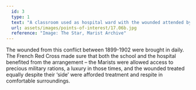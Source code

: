 ```yaml
---
  id: 3
  type: 1
  text: "A classroom used as hospital ward with the wounded attended by Brothers and Sisters c1900."
  url: assets/images/points-of-interest/17.06b.jpg
  reference: "Image: The Star, Marist Archive"
---
```

The wounded from this conflict between 1899-1902 were brought in daily. The French Red Cross made sure that both the school and the hospital benefited from the arrangement – the Marists were allowed access to precious military rations, a luxury in those times, and the wounded treated equally despite their ‘side’ were afforded treatment and respite in comfortable surroundings.
        